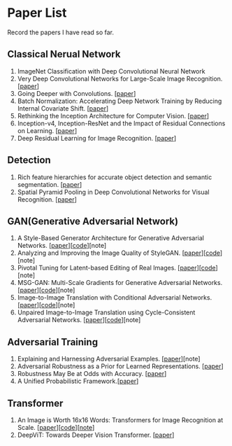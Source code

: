 # Paper List
Record the papers I have read so far.

## Classical Nerual Network
1. ImageNet Classification with Deep Convolutional Neural Network
2. Very Deep Convolutional Networks for Large-Scale Image Recognition. [[paper](https://arxiv.org/abs/1409.1556)]
3. Going Deeper with Convolutions. [[paper](https://arxiv.org/abs/1409.4842)]
4. Batch Normalization: Accelerating Deep Network Training by Reducing Internal Covariate Shift. [[paper](https://arxiv.org/abs/1502.03167)]
5. Rethinking the Inception Architecture for Computer Vision. [[paper](https://arxiv.org/abs/1512.00567)]
6. Inception-v4, Inception-ResNet and the Impact of Residual Connections on Learning. [[paper](https://arxiv.org/abs/1602.07261)]
7. Deep Residual Learning for Image Recognition. [[paper](https://arxiv.org/abs/1512.03385)]


## Detection
1. Rich feature hierarchies for accurate object detection and semantic segmentation. [[paper](https://arxiv.org/abs/1311.2524)]
1. Spatial Pyramid Pooling in Deep Convolutional Networks for Visual Recognition. [[paper](https://link.springer.com/content/pdf/10.1007/978-3-319-10578-9_23.pdf)]


## GAN(Generative Adversarial Network)
1. A Style-Based Generator Architecture for Generative Adversarial Networks. [[paper](https://arxiv.org/abs/1812.04948)][[code](https://github.com/NVlabs/stylegan)][note]
2. Analyzing and Improving the Image Quality of StyleGAN. [[paper](https://arxiv.org/abs/1912.04958)][[code](https://github.com/NVlabs/stylegan2)][note]
3. Pivotal Tuning for Latent-based Editing of Real Images. [[paper](https://arxiv.org/pdf/2106.05744.pdf)][[code](https://github.com/danielroich/PTI)][note]
4. MSG-GAN: Multi-Scale Gradients for Generative Adversarial Networks. [[paper](http://openaccess.thecvf.com/content_CVPR_2020/papers/Karnewar_MSG-GAN_Multi-Scale_Gradients_for_Generative_Adversarial_Networks_CVPR_2020_paper.pdf)][[code](https://github.com/akanimax/msg-stylegan-tf)][note]
5. Image-to-Image Translation with Conditional Adversarial Networks. [[paper](http://arxiv.org/abs/1611.07004v3)][[code](https://github.com/phillipi/pix2pix)][note]
6. Unpaired Image-to-Image Translation using Cycle-Consistent Adversarial Networks. [[paper](https://arxiv.org/abs/1703.10593)][[code](https://github.com/junyanz/pytorch-CycleGAN-and-pix2pix)][note]

## Adversarial Training
1. Explaining and Harnessing Adversarial Examples. [[paper](https://arxiv.org/abs/1412.6572)][note]
2. Adversarial Robustness as a Prior for Learned Representations. [[paper](https://arxiv.org/abs/1906.00945)]
3. Robustness May Be at Odds with Accuracy. [[paper](https://arxiv.org/abs/1805.12152)]
4. A Unified Probabilistic Framework.[[paper](https://openreview.net/forum?id=U0TCTe68s41)]

## Transformer
1. An Image is Worth 16x16 Words: Transformers for Image Recognition at Scale. [[paper](https://arxiv.org/abs/2010.11929)][[code](https://github.com/google-research/vision_transformer)][[note]()]
2. DeepViT: Towards Deeper Vision Transformer. [[paper](https://arxiv.org/abs/2103.11886)]